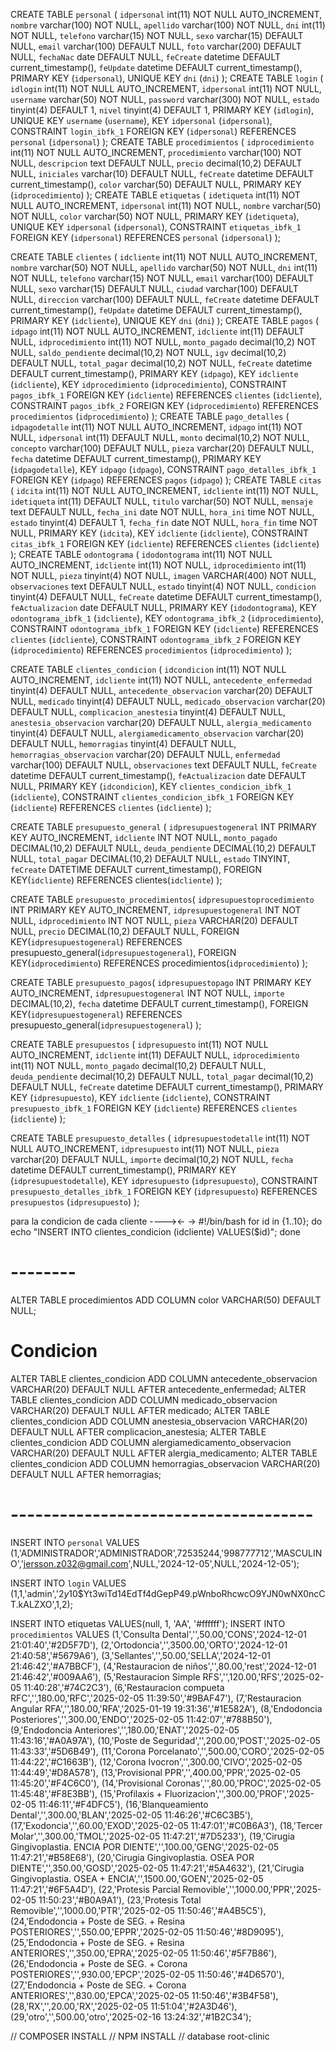 CREATE TABLE `personal` (
  `idpersonal` int(11) NOT NULL AUTO_INCREMENT,
  `nombre` varchar(100) NOT NULL,
  `apellido` varchar(100) NOT NULL,
  `dni` int(11) NOT NULL,
  `telefono` varchar(15) NOT NULL,
  `sexo` varchar(15) DEFAULT NULL,
  `email` varchar(100) DEFAULT NULL,
  `foto` varchar(200) DEFAULT NULL,
  `fechaNac` date DEFAULT NULL,
  `feCreate` datetime DEFAULT current_timestamp(),
  `feUpdate` datetime DEFAULT current_timestamp(),
  PRIMARY KEY (`idpersonal`),
  UNIQUE KEY `dni` (`dni`)
);
CREATE TABLE `login` (
  `idlogin` int(11) NOT NULL AUTO_INCREMENT,
  `idpersonal` int(11) NOT NULL,
  `username` varchar(50) NOT NULL,
  `password` varchar(300) NOT NULL,
  `estado` tinyint(4) DEFAULT 1,
  `nivel` tinyint(4) DEFAULT 1,
  PRIMARY KEY (`idlogin`),
  UNIQUE KEY `username` (`username`),
  KEY `idpersonal` (`idpersonal`),
  CONSTRAINT `login_ibfk_1` FOREIGN KEY (`idpersonal`) REFERENCES `personal` (`idpersonal`)
);
CREATE TABLE `procedimientos` (
  `idprocedimiento` int(11) NOT NULL AUTO_INCREMENT,
  `procedimiento` varchar(100) NOT NULL,
  `descripcion` text DEFAULT NULL,
  `precio` decimal(10,2) DEFAULT NULL,
  `iniciales` varchar(10) DEFAULT NULL,
  `feCreate` datetime DEFAULT current_timestamp(),
  `color` varchar(50) DEFAULT NULL,
  PRIMARY KEY (`idprocedimiento`)
);
CREATE TABLE `etiquetas` (
  `idetiqueta` int(11) NOT NULL AUTO_INCREMENT,
  `idpersonal` int(11) NOT NULL,
  `nombre` varchar(50) NOT NULL,
  `color` varchar(50) NOT NULL,
  PRIMARY KEY (`idetiqueta`),
  UNIQUE KEY `idpersonal` (`idpersonal`),
  CONSTRAINT `etiquetas_ibfk_1` FOREIGN KEY (`idpersonal`) REFERENCES `personal` (`idpersonal`)
);

CREATE TABLE `clientes` (
  `idcliente` int(11) NOT NULL AUTO_INCREMENT,
  `nombre` varchar(50) NOT NULL,
  `apellido` varchar(50) NOT NULL,
  `dni` int(11) NOT NULL,
  `telefono` varchar(15) NOT NULL,
  `email` varchar(100) DEFAULT NULL,
  `sexo` varchar(15) DEFAULT NULL,
  `ciudad` varchar(100) DEFAULT NULL,
  `direccion` varchar(100) DEFAULT NULL,
  `feCreate` datetime DEFAULT current_timestamp(),
  `feUpdate` datetime DEFAULT current_timestamp(),
  PRIMARY KEY (`idcliente`),
  UNIQUE KEY `dni` (`dni`)
);
CREATE TABLE `pagos` (
  `idpago` int(11) NOT NULL AUTO_INCREMENT,
  `idcliente` int(11) DEFAULT NULL,
  `idprocedimiento` int(11) NOT NULL,
  `monto_pagado` decimal(10,2) NOT NULL,
  `saldo_pendiente` decimal(10,2) NOT NULL,
  `igv` decimal(10,2) DEFAULT NULL,
  `total_pagar` decimal(10,2) NOT NULL,
  `feCreate` datetime DEFAULT current_timestamp(),
  PRIMARY KEY (`idpago`),
  KEY `idcliente` (`idcliente`),
  KEY `idprocedimiento` (`idprocedimiento`),
  CONSTRAINT `pagos_ibfk_1` FOREIGN KEY (`idcliente`) REFERENCES `clientes` (`idcliente`),
  CONSTRAINT `pagos_ibfk_2` FOREIGN KEY (`idprocedimiento`) REFERENCES `procedimientos` (`idprocedimiento`)
);
CREATE TABLE `pago_detalles` (
  `idpagodetalle` int(11) NOT NULL AUTO_INCREMENT,
  `idpago` int(11) NOT NULL,
  `idpersonal` int(11) DEFAULT NULL,
  `monto` decimal(10,2) NOT NULL,
  `concepto` varchar(100) DEFAULT NULL,
  `pieza` varchar(20) DEFAULT NULL,
  `fecha` datetime DEFAULT current_timestamp(),
  PRIMARY KEY (`idpagodetalle`),
  KEY `idpago` (`idpago`),
  CONSTRAINT `pago_detalles_ibfk_1` FOREIGN KEY (`idpago`) REFERENCES `pagos` (`idpago`)
);
CREATE TABLE `citas` (
  `idcita` int(11) NOT NULL AUTO_INCREMENT,
  `idcliente` int(11) NOT NULL,
  `idetiqueta` int(11) DEFAULT NULL,
  `titulo` varchar(50) NOT NULL,
  `mensaje` text DEFAULT NULL,
  `fecha_ini` date NOT NULL,
  `hora_ini` time NOT NULL,
  `estado` tinyint(4) DEFAULT 1,
  `fecha_fin` date NOT NULL,
  `hora_fin` time NOT NULL,
  PRIMARY KEY (`idcita`),
  KEY `idcliente` (`idcliente`),
  CONSTRAINT `citas_ibfk_1` FOREIGN KEY (`idcliente`) REFERENCES `clientes` (`idcliente`)
);
CREATE TABLE `odontograma` (
  `idodontograma` int(11) NOT NULL AUTO_INCREMENT,
  `idcliente` int(11) NOT NULL,
  `idprocedimiento` int(11) NOT NULL,
  `pieza` tinyint(4) NOT NULL,
  `imagen` VARCHAR(400) NOT NULL,
  `observaciones` text DEFAULT NULL,
  `estado` tinyint(4) NOT NULL,
  `condicion` tinyint(4) DEFAULT NULL,
  `feCreate` datetime DEFAULT current_timestamp(),
  `feActualizacion` date DEFAULT NULL,
  PRIMARY KEY (`idodontograma`),
  KEY `odontograma_ibfk_1` (`idcliente`),
  KEY `odontograma_ibfk_2` (`idprocedimiento`),
  CONSTRAINT `odontograma_ibfk_1` FOREIGN KEY (`idcliente`) REFERENCES `clientes` (`idcliente`),
  CONSTRAINT `odontograma_ibfk_2` FOREIGN KEY (`idprocedimiento`) REFERENCES `procedimientos` (`idprocedimiento`)
);

CREATE TABLE `clientes_condicion` (
  `idcondicion` int(11) NOT NULL AUTO_INCREMENT,
  `idcliente` int(11) NOT NULL,
  `antecedente_enfermedad` tinyint(4) DEFAULT NULL,
  `antecedente_observacion` varchar(20) DEFAULT NULL,
  `medicado` tinyint(4) DEFAULT NULL,
  `medicado_observacion` varchar(20) DEFAULT NULL,
  `complicacion_anestesia` tinyint(4) DEFAULT NULL,
  `anestesia_observacion` varchar(20) DEFAULT NULL,
  `alergia_medicamento` tinyint(4) DEFAULT NULL,
  `alergiamedicamento_observacion` varchar(20) DEFAULT NULL,
  `hemorragias` tinyint(4) DEFAULT NULL,
  `hemorragias_observacion` varchar(20) DEFAULT NULL,
  `enfermedad` varchar(100) DEFAULT NULL,
  `observaciones` text DEFAULT NULL,
  `feCreate` datetime DEFAULT current_timestamp(),
  `feActualizacion` date DEFAULT NULL,
  PRIMARY KEY (`idcondicion`),
  KEY `clientes_condicion_ibfk_1` (`idcliente`),
  CONSTRAINT `clientes_condicion_ibfk_1` FOREIGN KEY (`idcliente`) REFERENCES `clientes` (`idcliente`)
);

CREATE TABLE `presupuesto_general` (
  `idpresupuestogeneral` INT PRIMARY KEY AUTO_INCREMENT,
  `idcliente` INT NOT NULL,
  `monto_pagado` DECIMAL(10,2) DEFAULT NULL,
  `deuda_pendiente` DECIMAL(10,2) DEFAULT NULL,
  `total_pagar` DECIMAL(10,2) DEFAULT NULL,
  `estado` TINYINT,
  `feCreate` DATETIME DEFAULT current_timestamp(),
  FOREIGN KEY(`idcliente`) REFERENCES clientes(`idcliente`)
);

CREATE TABLE `presupuesto_procedimientos`(
  `idpresupuestoprocedimiento` INT PRIMARY KEY AUTO_INCREMENT,
  `idpresupuestogeneral` INT NOT NULL,
  `idprocedimiento` INT NOT NULL,
  `pieza` VARCHAR(20) DEFAULT NULL,
  `precio` DECIMAL(10,2) DEFAULT NULL,
  FOREIGN KEY(`idpresupuestogeneral`) REFERENCES presupuesto_general(`idpresupuestogeneral`),
  FOREIGN KEY(`idprocedimiento`) REFERENCES procedimientos(`idprocedimiento`)
);

CREATE TABLE `presupuesto_pagos`(
  `idpresupuestopago` INT PRIMARY KEY AUTO_INCREMENT,
  `idpresupuestogeneral` INT NOT NULL,
  `importe` DECIMAL(10,2),
  `fecha` datetime DEFAULT current_timestamp(),
  FOREIGN KEY(`idpresupuestogeneral`) REFERENCES presupuesto_general(`idpresupuestogeneral`)
);

CREATE TABLE `presupuestos` (
  `idpresupuesto` int(11) NOT NULL AUTO_INCREMENT,
  `idcliente` int(11) DEFAULT NULL,
  `idprocedimiento` int(11) NOT NULL,
  `monto_pagado` decimal(10,2) DEFAULT NULL,
  `deuda_pendiente` decimal(10,2) DEFAULT NULL,
  `total_pagar` decimal(10,2) DEFAULT NULL,
  `feCreate` datetime DEFAULT current_timestamp(),
  PRIMARY KEY (`idpresupuesto`),
  KEY `idcliente` (`idcliente`),
  CONSTRAINT `presupuesto_ibfk_1` FOREIGN KEY (`idcliente`) REFERENCES `clientes` (`idcliente`)
);

CREATE TABLE `presupuesto_detalles` (
  `idpresupuestodetalle` int(11) NOT NULL AUTO_INCREMENT,
  `idpresupuesto` int(11) NOT NULL,
  `pieza` varchar(20) DEFAULT NULL,
  `importe` decimal(10,2) NOT NULL,
  `fecha` datetime DEFAULT current_timestamp(),
  PRIMARY KEY (`idpresupuestodetalle`),
  KEY `idpresupuesto` (`idpresupuesto`),
  CONSTRAINT `presupuesto_detalles_ibfk_1` FOREIGN KEY (`idpresupuesto`) REFERENCES `presupuestos` (`idpresupuesto`)
);







para la condicion de cada cliente ----><- ->
#!/bin/bash 
for id in {1..10}; do 
  echo "INSERT INTO clientes_condicion (idcliente) VALUES($id)";
done

# --------

ALTER TABLE procedimientos ADD COLUMN color VARCHAR(50) DEFAULT NULL;
# Condicion
ALTER TABLE clientes_condicion ADD COLUMN antecedente_observacion VARCHAR(20) DEFAULT NULL AFTER antecedente_enfermedad;
ALTER TABLE clientes_condicion ADD COLUMN medicado_observacion VARCHAR(20) DEFAULT NULL AFTER medicado;
ALTER TABLE clientes_condicion ADD COLUMN anestesia_observacion VARCHAR(20) DEFAULT NULL AFTER complicacion_anestesia;
ALTER TABLE clientes_condicion ADD COLUMN alergiamedicamento_observacion VARCHAR(20) DEFAULT NULL AFTER alergia_medicamento;
ALTER TABLE clientes_condicion ADD COLUMN hemorragias_observacion VARCHAR(20) DEFAULT NULL AFTER hemorragias;

# -------------------------------------

INSERT INTO `personal` VALUES
(1,'ADMINISTRADOR','ADMINISTRADOR',72535244,'998777712','MASCULINO','jersson.z032@gmail.com',NULL,'2024-12-05',NULL,'2024-12-05');

INSERT INTO `login` VALUES
(1,1,'admin','$2y$10$Yt3wiTd14EdTf4dGepP49.pWnboRhcwcO9YJN0wNX0ncCT.kALZXO',1,2);


INSERT INTO etiquetas VALUES(null, 1, 'AA', '#ffffff');
INSERT INTO `procedimientos` VALUES
(1,'Consulta Dental','',50.00,'CONS','2024-12-01 21:01:40','#2D5F7D'),
(2,'Ortodoncia','',3500.00,'ORTO','2024-12-01 21:40:58','#5679A6'),
(3,'Sellantes','',50.00,'SELLA','2024-12-01 21:46:42','#A7BBCF'),
(4,'Restauracion de niños','',80.00,'rest','2024-12-01 21:46:42','#009AA6'),
(5,'Restauracion Simple RFS','',120.00,'RFS','2025-02-05 11:40:28','#74C2C3'),
(6,'Restauracion compueta RFC','',180.00,'RFC','2025-02-05 11:39:50','#9BAF47'),
(7,'Restauracion Angular RFA','',180.00,'RFA','2025-01-19 19:31:36','#1E582A'),
(8,'Endodoncia Posteriores','',300.00,'ENDO','2025-02-05 11:42:07','#788B50'),
(9,'Endodoncia Anteriores','',180.00,'ENAT','2025-02-05 11:43:16','#A0A97A'),
(10,'Poste de Seguridad','',200.00,'POST','2025-02-05 11:43:33','#5D6B49'),
(11,'Corona Porcelanato','',500.00,'CORO','2025-02-05 11:44:22','#C1663B'),
(12,'Corona Ivocron','',300.00,'CIVO','2025-02-05 11:44:49','#D8A578'),
(13,'Provisional PPR','',400.00,'PPR','2025-02-05 11:45:20','#F4C6C0'),
(14,'Provisional Coronas','',80.00,'PROC','2025-02-05 11:45:48','#F8E3BB'),
(15,'Profilaxis + Fluorizacion','',300.00,'PROF','2025-02-05 11:46:11','#F4DFC5'),
(16,'Blanqueamiento Dental','',300.00,'BLAN','2025-02-05 11:46:26','#C6C3B5'),
(17,'Exodoncia','',60.00,'EXOD','2025-02-05 11:47:01','#C0B6A3'),
(18,'Tercer Molar','',300.00,'TMOL','2025-02-05 11:47:21','#7D5233'),
(19,'Cirugia Gingivoplastia. ENCIA POR DIENTE','',100.00,'GENG','2025-02-05 11:47:21','#B58E68'),
(20,'Cirugia Gingivoplastia. OSEA POR DIENTE','',350.00,'GOSD','2025-02-05 11:47:21','#5A4632'),
(21,'Cirugia Gingivoplastia. OSEA + ENCIA','',1500.00,'GOEN','2025-02-05 11:47:21','#6F5A4D'),
(22,'Protesis Parcial Removible','',1000.00,'PPR','2025-02-05 11:50:23','#B0A9A1'),
(23,'Protesis Total Removible','',1000.00,'PTR','2025-02-05 11:50:46','#A4B5C5'),
(24,'Endodoncia + Poste de SEG. + Resina POSTERIORES','',550.00,'EPPR','2025-02-05 11:50:46','#8D9095'),
(25,'Endodoncia + Poste de SEG. + Resina ANTERIORES','',350.00,'EPRA','2025-02-05 11:50:46','#5F7B86'),
(26,'Endodoncia + Poste de SEG. + Corona POSTERIORES','',930.00,'EPCP','2025-02-05 11:50:46','#4D6570'),
(27,'Endodoncia + Poste de SEG. + Corona ANTERIORES','',830.00,'EPCA','2025-02-05 11:50:46','#3B4F58'),
(28,'RX','',20.00,'RX','2025-02-05 11:51:04','#2A3D46'),
(29,'otro','',500.00,'otro','2025-02-16 13:24:32','#1B2C34');

// COMPOSER INSTALL
// NPM INSTALL
// database root-clinic